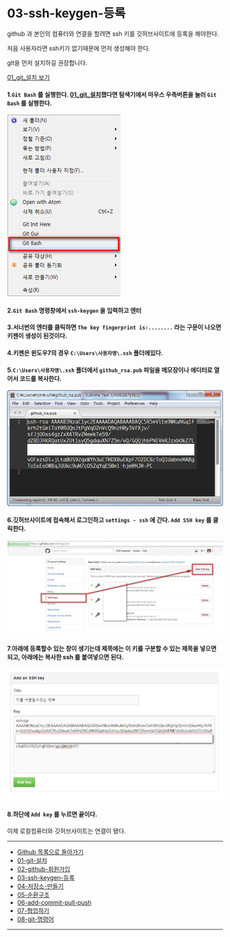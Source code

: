 # 03-ssh-keygen-등록

github 과 본인의 컴퓨터와 연결을 할려면 ssh 키를 깃허브사이트에 등록을 해야한다.

처음 사용자라면 ssh키가 없기때문에 먼저 생성해야 한다.

glt을 먼저 설치하길 권장합니다.

[01_git_설치 보기](01_git_설치.md)

#### 1.`Git Bash` 를 실행한다. [01_git_설치](01_git_설치.md)했다면 탐색기에서 마우스 우측버튼을 눌러 `Git Bash` 를 실행한다.

![git bash](../images/demun-005.jpg)

#### 2.`Git Bash` 명령창에서 `ssh-keygen` 을 입력하고 엔터

#### 3.서너번의 엔터를 클릭하면 `The key fingerprint is:........` 라는 구문이 나오면 키젠이 생성이 된것이다.

#### 4.키젠은 윈도우7의 경우 `C:\Users\사용자명\.ssh` 폴더에있다.

#### 5.`C:\Users\사용자명\.ssh` 폴더에서 `github_rsa.pub` 파일을 메모장이나 에디터로 열어서 코드를 복사한다.

![github_rsa.pub](../images/demun-014.jpg)

#### 6.깃허브사이트에 접속해서 로그인하고 `settings - ssh` 에 간다. `Add SSH key` 를 클릭한다.

![Add SSH key](../images/demun-006.jpg)

#### 7.아래에 등록할수 있는 창이 생기는데 제목에는 이 키를 구분할 수 있는 제목을 넣으면 되고, 아래에는 복사한 ssh 를 붙여넣으면 된다.

![Add SSH key](../images/demun-009.jpg)

#### 8.하단에 `Add key` 를 누르면 끝이다.

이제 로컬컴퓨터와 깃허브사이트는 연결이 됐다.

----

* [Github 목록으로 돌아가기](../README.md)
* [01-git-설치](01-git-설치.md)
* [02-github-회원가입](02-github-회원가입.md)
* [03-ssh-keygen-등록](03-ssh-keygen-등록.md)
* [04-저장소-만들기](04-저장소-만들기.md)
* [05-순환구조](05-순환구조.md)
* [06-add-commit-pull-push](06-add-commit-pull-push.md)
* [07-협업하기](07-협업하기.md)
* [08-git-명령어](08-git-명령어.md)

----